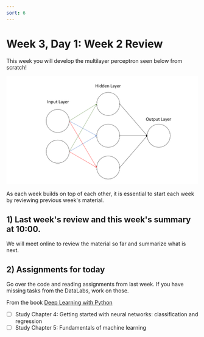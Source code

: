 ```yaml
---
sort: 6
---
```


# Week 3, Day 1: Week 2 Review

This week you will develop the multilayer perceptron seen below from scratch!

<img src="./images/Figure1.png" width="800">

As each week builds on top of each other, it is essential to start each week by reviewing previous week's material.

## 1) Last week's review and this week's summary at 10:00.

We will meet online to review the material so far and summarize what is next.

## 2) Assignments for today

Go over the code and reading assignments from last week. If you have missing tasks from the DataLabs, work on those.

From the book [Deep Learning with Python](https://www.manning.com/books/deep-learning-with-python)
- [ ] Study Chapter 4: Getting started with neural networks: classification and regression
- [ ] Study Chapter 5: Fundamentals of machine learning
